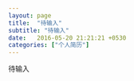 ```yaml
---
layout: page
title:  "待输入"
subtitle: "待输入"
date:   2016-05-20 21:21:21 +0530
categories: ["个人简历"]
---
```


待输入